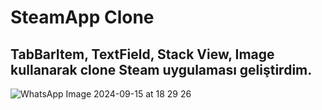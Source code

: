 # SteamApp Clone

## TabBarItem, TextField, Stack View, Image kullanarak clone Steam uygulaması geliştirdim.

![WhatsApp Image 2024-09-15 at 18 29 26](https://github.com/user-attachments/assets/7c427b6d-24af-4862-8d04-a574d19d19d2)
